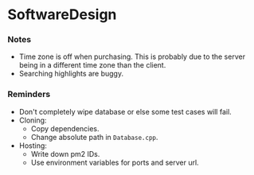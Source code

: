 # SoftwareDesign

### Notes

* Time zone is off when purchasing. This is probably due to the server being in a different time zone than the client.
* Searching highlights are buggy.

### Reminders

* Don't completely wipe database or else some test cases will fail.
* Cloning:
  * Copy dependencies.
  * Change absolute path in `Database.cpp`.
* Hosting:
    * Write down pm2 IDs.
    * Use environment variables for ports and server url.
